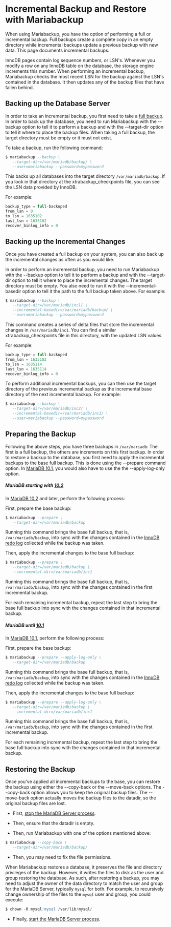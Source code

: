 # Incremental Backup and Restore with Mariabackup

When using Mariabackup, you have the option of performing a full or incremental backup.  Full backups create a complete copy in an empty directory while incremental backups update a previous backup with new data.  This page documents incremental backups.

InnoDB pages contain log sequence numbers, or LSN's.  Whenever you modify a row on any InnoDB table on the database, the storage engine increments this number.  When performing an incremental backup, Mariabackup checks the most recent LSN for the backup against the LSN's contained in the database.  It then updates any of the backup files that have fallen behind.

## Backing up the Database Server

In order to take an incremental backup, you first need to take a [full backup](/mariadb-administration/backing-up-and-restoring-databases/mariabackup/full-backup-and-restore-with-mariabackup). In order to back up the database, you need to run Mariabackup with the <a undefined>--backup</a> option to tell it to perform a backup and with the <a undefined>--target-dir</a> option to tell it where to place the backup files. When taking a full backup, the target directory must be empty or it must not exist.

To take a backup, run the following command:

```sql
$ mariabackup --backup \
   --target-dir=/var/mariadb/backup/ \
   --user=mariabackup --password=mypassword
```

This backs up all databases into the target directory `/var/mariadb/backup`.  If you look in that directory at the <a undefined>xtrabackup_checkpoints</a> file, you can see the LSN data provided by InnoDB.

For example:

```sql
backup_type = full-backuped
from_lsn = 0
to_lsn = 1635102
last_lsn = 1635102
recover_binlog_info = 0
```

## Backing up the Incremental Changes

Once you have created a full backup on your system, you can also back up the incremental changes as often as you would like.

In order to perform an incremental backup, you need to run Mariabackup with the <a undefined>--backup</a> option to tell it to perform a backup and with the <a undefined>--target-dir</a> option to tell it where to place the incremental changes. The target directory must be empty.  You also need to run it with the <a undefined>--incremental-basedir</a> option to tell it the path to the full backup taken above. For example:

```sql
$ mariabackup --backup \
   --target-dir=/var/mariadb/inc1/ \
   --incremental-basedir=/var/mariadb/backup/ \
   --user=mariabackup --password=mypassword
```

This command creates a series of delta files that store the incremental changes in `/var/mariadb/inc1`.  You can find a similar <a undefined>xtrabackup_checkpoints</a> file in this directory, with the updated LSN values.

For example:

```sql
backup_type = full-backuped
from_lsn = 1635102
to_lsn = 1635114
last_lsn = 1635114
recover_binlog_info = 0
```

To perform additional incremental backups, you can then use the target directory of the previous incremental backup as the incremental base directory of the next incremental backup. For example:

```sql
$ mariabackup --backup \
   --target-dir=/var/mariadb/inc2/ \
   --incremental-basedir=/var/mariadb/inc1/ \
   --user=mariabackup --password=mypassword
```

## Preparing the Backup

Following the above steps, you have three backups in `/var/mariadb`:  The first is a full backup, the others are increments on this first backup.  In order to restore a backup to the database, you first need to apply the incremental backups to the base full backup.  This is done using the <a undefined>--prepare</a> command option. In [MariaDB 10.1](/kb/en/what-is-mariadb-101/), you would also have to use the the <a undefined>--apply-log-only</a> option.

##### MariaDB starting with [10.2](/kb/en/what-is-mariadb-102/)

In [MariaDB 10.2](/kb/en/what-is-mariadb-102/) and later, perform the following process:

First, prepare the base backup:

```sql
$ mariabackup --prepare \
   --target-dir=/var/mariadb/backup
```

Running this command brings the base full backup, that is, `/var/mariadb/backup`, into sync with the changes contained in the [InnoDB redo log](/columns-storage-engines-and-plugins/storage-engines/innodb/innodb-redo-log) collected while the backup was taken.

Then, apply the incremental changes to the base full backup:

```sql
$ mariabackup --prepare \
   --target-dir=/var/mariadb/backup \
   --incremental-dir=/var/mariadb/inc1
```

Running this command brings the base full backup, that is, `/var/mariadb/backup`, into sync with the changes contained in the first incremental backup.

For each remaining incremental backup, repeat the last step to bring the base full backup into sync with the changes contained in that incremental backup.

##### MariaDB until [10.1](/kb/en/what-is-mariadb-101/)

In [MariaDB 10.1](/kb/en/what-is-mariadb-101/), perform the following process:

First, prepare the base backup:

```sql
$ mariabackup --prepare --apply-log-only \
   --target-dir=/var/mariadb/backup
```

Running this command brings the base full backup, that is, `/var/mariadb/backup`, into sync with the changes contained in the [InnoDB redo log](/columns-storage-engines-and-plugins/storage-engines/innodb/innodb-redo-log) collected while the backup was taken.

Then, apply the incremental changes to the base full backup:

```sql
$ mariabackup --prepare --apply-log-only \
   --target-dir=/var/mariadb/backup \
   --incremental-dir=/var/mariadb/inc1
```

Running this command brings the base full backup, that is, `/var/mariadb/backup`, into sync with the changes contained in the first incremental backup.

For each remaining incremental backup, repeat the last step to bring the base full backup into sync with the changes contained in that incremental backup.

## Restoring the Backup

Once you've applied all incremental backups to the base, you can restore the backup using either the <a undefined>--copy-back</a> or the <a undefined>--move-back</a> options. The <a undefined>--copy-back</a> option allows you to keep the original backup files. The <a undefined>--move-back</a> option actually moves the backup files to the <a undefined>datadir</a>, so the original backup files are lost.

- First, [stop the MariaDB Server process](/kb/en/starting-and-stopping-mariadb-starting-and-stopping-mariadb/).

- Then, ensure that the <a undefined>datadir</a> is empty.

- Then, run Mariabackup with one of the options mentioned above:

```sql
$ mariabackup --copy-back \
   --target-dir=/var/mariadb/backup/
```

- Then, you may need to fix the file permissions.

When Mariabackup restores a database, it preserves the file and directory privileges of the backup.  However, it writes the files to disk as the user and group restoring the database.  As such, after restoring a backup, you may need to adjust the owner of the data directory to match the user and group for the MariaDB Server, typically `mysql` for both.  For example, to recursively change ownership of the files to the `mysql` user and group, you could execute:

```sql
$ chown -R mysql:mysql /var/lib/mysql/
```

- Finally, [start the MariaDB Server process](/kb/en/starting-and-stopping-mariadb-starting-and-stopping-mariadb/).